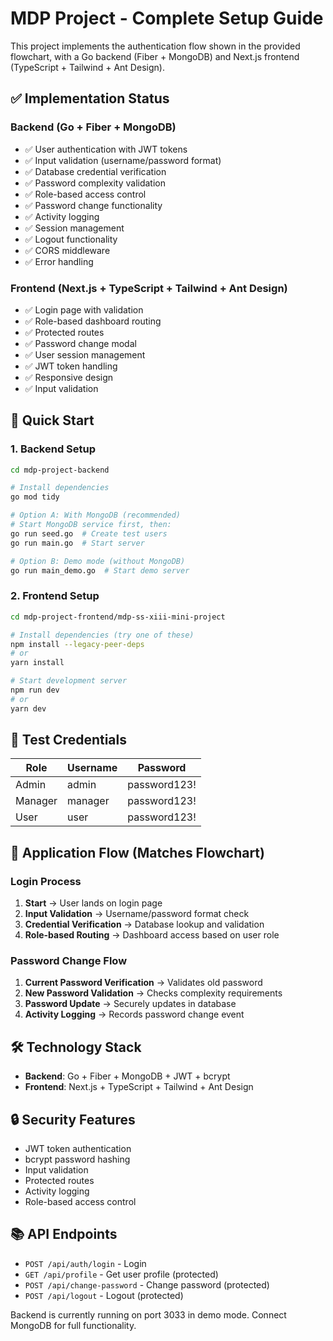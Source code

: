 # MDP Project - Complete Setup Guide

This project implements the authentication flow shown in the provided flowchart, with a Go backend (Fiber + MongoDB) and Next.js frontend (TypeScript + Tailwind + Ant Design).

## ✅ Implementation Status

### Backend (Go + Fiber + MongoDB)
- ✅ User authentication with JWT tokens
- ✅ Input validation (username/password format)
- ✅ Database credential verification
- ✅ Password complexity validation
- ✅ Role-based access control
- ✅ Password change functionality
- ✅ Activity logging
- ✅ Session management
- ✅ Logout functionality
- ✅ CORS middleware
- ✅ Error handling

### Frontend (Next.js + TypeScript + Tailwind + Ant Design)
- ✅ Login page with validation
- ✅ Role-based dashboard routing
- ✅ Protected routes
- ✅ Password change modal
- ✅ User session management
- ✅ JWT token handling
- ✅ Responsive design
- ✅ Input validation

## 🚀 Quick Start

### 1. Backend Setup

```bash
cd mdp-project-backend

# Install dependencies
go mod tidy

# Option A: With MongoDB (recommended)
# Start MongoDB service first, then:
go run seed.go  # Create test users
go run main.go  # Start server

# Option B: Demo mode (without MongoDB)
go run main_demo.go  # Start demo server
```

### 2. Frontend Setup

```bash
cd mdp-project-frontend/mdp-ss-xiii-mini-project

# Install dependencies (try one of these)
npm install --legacy-peer-deps
# or
yarn install

# Start development server
npm run dev
# or
yarn dev
```

## 🔐 Test Credentials

| Role    | Username | Password      |
|---------|----------|---------------|
| Admin   | admin    | password123!  |
| Manager | manager  | password123!  |
| User    | user     | password123!  |

## 📱 Application Flow (Matches Flowchart)

### Login Process
1. **Start** → User lands on login page
2. **Input Validation** → Username/password format check
3. **Credential Verification** → Database lookup and validation
4. **Role-based Routing** → Dashboard access based on user role

### Password Change Flow
1. **Current Password Verification** → Validates old password
2. **New Password Validation** → Checks complexity requirements
3. **Password Update** → Securely updates in database
4. **Activity Logging** → Records password change event

## 🛠️ Technology Stack

- **Backend**: Go + Fiber + MongoDB + JWT + bcrypt
- **Frontend**: Next.js + TypeScript + Tailwind + Ant Design

## 🔒 Security Features

- JWT token authentication
- bcrypt password hashing
- Input validation
- Protected routes
- Activity logging
- Role-based access control

## 📚 API Endpoints

- `POST /api/auth/login` - Login
- `GET /api/profile` - Get user profile (protected)
- `POST /api/change-password` - Change password (protected)
- `POST /api/logout` - Logout (protected)

Backend is currently running on port 3033 in demo mode. Connect MongoDB for full functionality.
